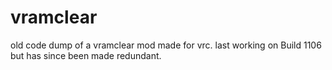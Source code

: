 # vramclear
old code dump of a vramclear mod made for vrc. last working on Build 1106 but has since been made redundant.
